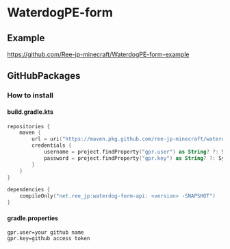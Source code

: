 # WaterdogPE-form

## Example

https://github.com/Ree-jp-minecraft/WaterdogPE-form-example

## GitHubPackages

### How to install

#### build.gradle.kts

```kotlin
repositories {
    maven {
        url = uri("https://maven.pkg.github.com/ree-jp-minecraft/waterdogpe-form")
        credentials {
            username = project.findProperty("gpr.user") as String? ?: System.getenv("GITHUB_ACTOR")
            password = project.findProperty("gpr.key") as String? ?: System.getenv("GITHUB_TOKEN")
        }
    }
}

dependencies {
    compileOnly("net.ree_jp:waterdog-form-api: <version> -SNAPSHOT")
}
```

#### gradle.properties

```
gpr.user=your github name
gpr.key=github access token
```

